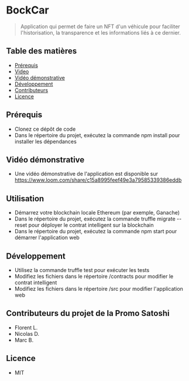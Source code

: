 # BockCar
> Application qui permet de faire un NFT d'un véhicule pour faciliter l'historisation, la transparence et les informations liés à ce dernier.

## Table des matières
* [Prérequis](#Prérequis)
* [Video](#Utilisation)
* [Vidéo démonstrative](#Vidéodémonstrative)
* [Développement](#Développement)
* [Contributeurs](#Contributeurs)
* [Licence](#Licence)

## Prérequis
- Clonez ce dépôt de code
- Dans le répertoire du projet, exécutez la commande npm install pour installer les dépendances

## Vidéo démonstrative
- Une vidéo démonstrative de l'application est disponible sur https://www.loom.com/share/c15a8995feef49e3a79585339386eddb

## Utilisation
- Démarrez votre blockchain locale Ethereum (par exemple, Ganache)
- Dans le répertoire du projet, exécutez la commande truffle migrate --reset pour déployer le contrat intelligent sur la blockchain
- Dans le répertoire du projet, exécutez la commande npm start pour démarrer l'application web

## Développement
- Utilisez la commande truffle test pour exécuter les tests
- Modifiez les fichiers dans le répertoire /contracts pour modifier le contrat intelligent
- Modifiez les fichiers dans le répertoire /src pour modifier l'application web

## Contributeurs du projet de la Promo Satoshi
- Florent L.
- Nicolas D.
- Marc B.

## Licence
- MIT
